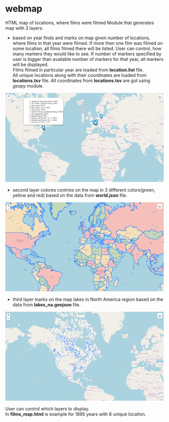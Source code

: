 # webmap
HTML map of locations, where films were filmed
Module that generates map with 3 layers:
  - based on year finds and marks on map given number of locations, where films in that year were filmed.
    If more then one film was filmed on some location, all films filmed there will be listed.
    User can control, how many markers they would like to see. If number of markers specified by user is bigger than available
    number of markers for that year, all markers will be displayed.  
    Films filmed in particular year are loaded from <b>location.list</b> file.  
    All unique locations along with their coordinates are loaded from <b>locations.tsv</b> file. All coordinates
    from <b>locations.tsv</b> are got using <i>geopy</i> module.
    
  ![alt text](https://github.com/ostapViniavskyi/webmap/blob/master/examples/map_films_layer.png)
  
  - second layer colores contries on the map in 3 different colors(green, yellow and red) based on the data from <b>world.json</b> file.
  
  ![alt text](https://github.com/ostapViniavskyi/webmap/blob/master/examples/map_population_layer.png)
  
  - third layer marks on the map lakes in North America region based on the data from <b>lakes_na.geojson</b> file.
  
  ![alt text](https://github.com/ostapViniavskyi/webmap/blob/master/examples/map_na_lakes_layer.png)
  
User can control which layers to display.  
In <b>films_map.html</b> is example for 1895 years with 8 unique locaiton.
